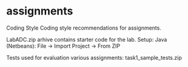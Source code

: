 # assignments

Coding Style
Coding style recommendations for assignments.

LabADC.zip arhive contains starter code for the lab.
Setup:
Java (Netbeans):
    File -> Import Project -> From ZIP

Tests used for evaluation various assignments:
task1_sample_tests.zip
